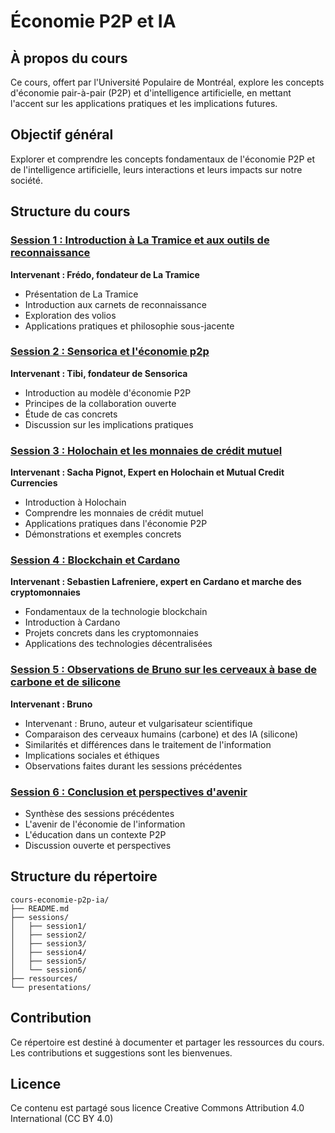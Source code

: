 # Économie P2P et IA

## À propos du cours
Ce cours, offert par l'Université Populaire de Montréal, explore les concepts d'économie pair-à-pair (P2P) et d'intelligence artificielle, en mettant l'accent sur les applications pratiques et les implications futures.

## Objectif général
Explorer et comprendre les concepts fondamentaux de l'économie P2P et de l'intelligence artificielle, leurs interactions et leurs impacts sur notre société.

## Structure du cours

### [Session 1 : Introduction à La Tramice et aux outils de reconnaissance](sessions/session1/README.md)
**Intervenant : Frédo, fondateur de La Tramice**
- Présentation de La Tramice
- Introduction aux carnets de reconnaissance
- Exploration des volios
- Applications pratiques et philosophie sous-jacente

### [Session 2 : Sensorica et l'économie p2p](sessions/session2/README.md)
**Intervenant : Tibi, fondateur de Sensorica**
- Introduction au modèle d'économie P2P
- Principes de la collaboration ouverte
- Étude de cas concrets
- Discussion sur les implications pratiques

### [Session 3 : Holochain et les monnaies de crédit mutuel](sessions/session3/README.md)
**Intervenant : Sacha Pignot, Expert en Holochain et Mutual Credit Currencies**
- Introduction à Holochain
- Comprendre les monnaies de crédit mutuel
- Applications pratiques dans l'économie P2P
- Démonstrations et exemples concrets

### [Session 4 : Blockchain et Cardano](sessions/session4/README.md)
**Intervenant : Sebastien Lafreniere, expert en Cardano et marche des cryptomonnaies**
- Fondamentaux de la technologie blockchain
- Introduction à Cardano
- Projets concrets dans les cryptomonnaies
- Applications des technologies décentralisées

### [Session 5 : Observations de Bruno sur les cerveaux à base de carbone et de silicone](sessions/session5/README.md)
**Intervenant : Bruno**
- Intervenant : Bruno, auteur et vulgarisateur scientifique
- Comparaison des cerveaux humains (carbone) et des IA (silicone)
- Similarités et différences dans le traitement de l'information
- Implications sociales et éthiques
- Observations faites durant les sessions précédentes

### [Session 6 : Conclusion et perspectives d'avenir](sessions/session6/README.md)
- Synthèse des sessions précédentes
- L'avenir de l'économie de l'information
- L'éducation dans un contexte P2P
- Discussion ouverte et perspectives

## Structure du répertoire
```
cours-economie-p2p-ia/
├── README.md
├── sessions/
│   ├── session1/
│   ├── session2/
│   ├── session3/
│   ├── session4/
│   ├── session5/
│   └── session6/
├── ressources/
└── presentations/
```

## Contribution
Ce répertoire est destiné à documenter et partager les ressources du cours. Les contributions et suggestions sont les bienvenues.

## Licence
Ce contenu est partagé sous licence Creative Commons Attribution 4.0 International (CC BY 4.0)
